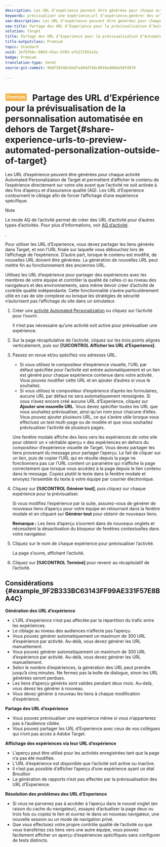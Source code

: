 ```yaml
---
description: Les URL d’expérience peuvent être générées pour chaque activité Automated Personalization de Target et permettent d’afficher le contenu de l’expérience directement sur votre site avant que l’activité ne soit activée à des fins d’aperçu et d’assurance qualité (AQ). Les URL d’Experience contournent le ciblage afin de forcer l’affichage d’une expérience spécifique.
keywords: prévisualiser une expérience;url d’expérience;générer des url;afficher les url d’expérience
seo-description: Les URL d’expérience peuvent être générées pour chaque activité Automated Personalization de Target et permettent d’afficher le contenu de l’expérience directement sur votre site avant que l’activité ne soit activée à des fins d’aperçu et d’assurance qualité (AQ). Les URL d’Experience contournent le ciblage afin de forcer l’affichage d’une expérience spécifique.
seo-title: Partage des URL d’Experience pour la prévisualisation d’Automated Personalization en dehors de Target
solution: Target
title: Partage des URL d’Experience pour la prévisualisation d’Automated Personalization en dehors de Target
title-outputclass: Premium
topic: Standard
uuid: 2ef07b6c-086d-43ac-bf02-efe217652a3a
badge: Premium
translation-type: tm+mt
source-git-commit: 9b8f39240cbbd7a494d74dc0016ed666a58fd870

---
```



# ![PREMIUM](/help/assets/premium.png) Partage des URL d’Expérience pour la prévisualisation de la personnalisation automatisée en dehors de Target{#share-experience-urls-to-preview-automated-personalization-outside-of-target}

Les URL d’expérience peuvent être générées pour chaque activité Automated Personalization de Target et permettent d’afficher le contenu de l’expérience directement sur votre site avant que l’activité ne soit activée à des fins d’aperçu et d’assurance qualité (AQ). Les URL d’Experience contournent le ciblage afin de forcer l’affichage d’une expérience spécifique.

>[!NOTE]
>
>Le mode AQ de l’activité permet de créer des URL d’activité pour d’autres types d’activités. Pour plus d’informations, voir [AQ d’activité](../../c-activities/c-activity-qa/activity-qa.md#concept_9329EF33DE7D41CA9815C8115DBC4E40).

.

Pour utiliser les URL d’Experience, vous devez partager les liens générés dans Target, et non l’URL finale sur laquelle vous débouchez lors de l’affichage de l’expérience. D’autre part, lorsque le contenu est modifié, de nouvelles URL doivent être générées. La génération de nouvelles URL peut mettre fin au fonctionnement des anciennes URL.

Utilisez les URL d’expérience pour partager des expériences avec les membres de votre équipe et contrôler la qualité de celles-ci au niveau des navigateurs et des environnements, sans même devoir créer d’activité de contrôle qualité indépendante. Cette fonctionnalité s’avère particulièrement utile en cas de site complexe ou lorsque les stratégies de sécurité n’autorisent pas l’affichage du site dans un simulateur.

1. Créer une [activité Automated Personalization](../../c-activities/t-automated-personalization/create-ap-activity.md#task_8AAF837796D74CF893CA2F88BA1491C9) ou cliquez sur l’activité pour l’ouvrir.

   Il n’est pas nécessaire qu’une activité soit active pour prévisualiser une expérience.
1. Sur la page récapitulative de l’activité, cliquez sur les trois points alignés verticalement, puis sur **[!UICONTROL Afficher les URL d’Experience]**.
1. Passez en revue et/ou spécifiez vos adresses URL.

   * Si vous utilisez le compositeur d’expérience visuelle, l’URL par défaut spécifiée pour l’activité est entrée automatiquement et un lien est généré pour chaque expérience contenue dans votre activité. Vous pouvez modifier cette URL et en ajouter d’autres si vous le souhaitez.
   * Si vous utilisez le compositeur d’expérience d’après les formulaires, aucune URL par défaut ne sera automatiquement renseignée. Si vous n’avez encore créé aucune URL d’Experience, cliquez sur **Ajouter une nouvelle URL**. Vous devez spécifier toutes les URL que vous souhaitez prévisualiser, ainsi qu’un nom pour chacune d’elles.
   Vous pouvez ajouter plusieurs URL, ce qui s’avère utile lorsque vous effectuez un test multi-page ou de modèle et que vous souhaitez prévisualiser l’activité de plusieurs pages.

   Une fenêtre modale affiche des liens vers les expériences de votre site pour obtenir un « véritable aperçu » des expériences en dehors du compositeur d’expérience visuelle de Target. Vous devez partager les liens provenant du message pour partager l’aperçu. Le fait de cliquer sur un lien, puis de copier l’URL qui en résulte depuis la page ne fonctionnera pas car l’URL contient un paramètre qui n’affiche la page correctement que lorsque vous accédez à la page depuis le lien contenu dans le message. Copiez plutôt le texte dans la fenêtre modale et envoyez l’ensemble du texte à votre équipe par courrier électronique.
1. Cliquez sur **[!UICONTROL Générer tout]**, puis cliquez sur chaque expérience pour la prévisualiser.

   Si vous modifiez l’expérience par la suite, assurez-vous de générer de nouveaux liens d’aperçu pour votre équipe en retournant dans la fenêtre modale et en cliquant sur **Générer tout** pour obtenir de nouveaux liens.

   **Remarque :** Les liens d’aperçu s’ouvrent dans de nouveaux onglets et nécessitent la désactivation du bloqueur de fenêtres contextuelles dans votre navigateur.

1. Cliquez sur le nom de chaque expérience pour prévisualiser l’activité.

   La page s’ouvre, affichant l’activité.
1. Cliquez sur **[!UICONTROL Terminé]** pour revenir au récapitulatif de l’activité.

## Considérations {#example_9F2B333BC63143FF99AE331F57E8BA4C}

**Génération des URL d’expérience**

* L’URL d’expérience n’est pas affectée par la répartition du trafic entre les expériences.
* Le ciblage au niveau des audiences n’affecte pas l’aperçu.
* Vous pouvez générer automatiquement un maximum de 300 URL d’expérience par activité. Au-delà, vous devez générer les URL manuellement.
* Vous pouvez générer automatiquement un maximum de 300 URL d’expérience par activité. Au-delà, vous devez générer les URL manuellement.
* Selon le nombre d’expériences, la génération des URL peut prendre jusqu’à cinq minutes. Ne fermez pas la boîte de dialogue, sinon les URL générées seront perdues.
* Les liens d’aperçu générés sont valides pendant deux mois. Au-delà, vous devez les générer à nouveau.
* Vous devez générer à nouveau les liens à chaque modification d’expérience.

**Partage des URL d’expérience**

* Vous pouvez prévisualiser une expérience même si vous n’appartenez pas à l’audience ciblée.
* Vous pouvez partager les URL d’Experience avec ceux de vos collègues qui n’ont pas accès à Adobe Target.

**Affichage des expériences via leur URL d’expérience**

* L’aperçu peut être utilisé pour les activités enregistrées tant que la page n’a pas été modifiée.
* L’URL d’expérience est disponible que l’activité soit active ou inactive.
* Il n’est pas possible d’afficher l’aperçu d’une expérience ayant un état Brouillon
* La génération de rapports n’est pas affectée par la prévisualisation des URL d’Experience.

**Résolution des problèmes des URL d’Experience**

* Si vous ne parvenez pas à accéder à l’aperçu dans le nouvel onglet (en raison du cache du navigateur), essayez d’actualiser la page deux ou trois fois ou copiez le lien et ouvrez-le dans un nouveau navigateur, une nouvelle session ou un mode de navigation privé.
* Que vous effectuiez votre propre contrôle qualité de l’activité ou que vous transfériez ces liens vers une autre équipe, vous pouvez facilement afficher un aperçu d’expériences spécifiques sans configurer de tests distincts.

